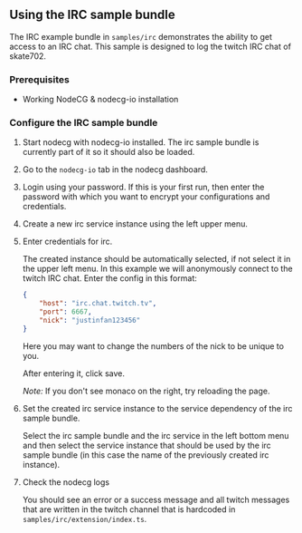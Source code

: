 ## Using the IRC sample bundle

The IRC example bundle in `samples/irc` demonstrates the ability to get access to an IRC chat. This sample is designed to log the twitch IRC chat of skate702.

### Prerequisites

-   Working NodeCG & nodecg-io installation

### Configure the IRC sample bundle

1. Start nodecg with nodecg-io installed. The irc sample bundle is currently part of it so it should also be loaded.

2. Go to the `nodecg-io` tab in the nodecg dashboard.

3. Login using your password. If this is your first run, then enter the password with which you want to encrypt your configurations and credentials.

4. Create a new irc service instance using the left upper menu.

5. Enter credentials for irc.

    The created instance should be automatically selected, if not select it in the upper left menu. In this example we will anonymously connect to the twitch IRC chat. Enter the config in this format:

    ```json
    {
        "host": "irc.chat.twitch.tv",
        "port": 6667,
        "nick": "justinfan123456"
    }
    ```

    Here you may want to change the numbers of the nick to be unique to you.

    After entering it, click save.

    _Note:_ If you don't see monaco on the right, try reloading the page.

6. Set the created irc service instance to the service dependency of the irc sample bundle.

    Select the irc sample bundle and the irc service in the left bottom menu and then select the service instance that should be used by the irc sample bundle (in this case the name of the previously created irc instance).

7. Check the nodecg logs

    You should see an error or a success message and all twitch messages that are written in the twitch channel that is hardcoded in `samples/irc/extension/index.ts`.
